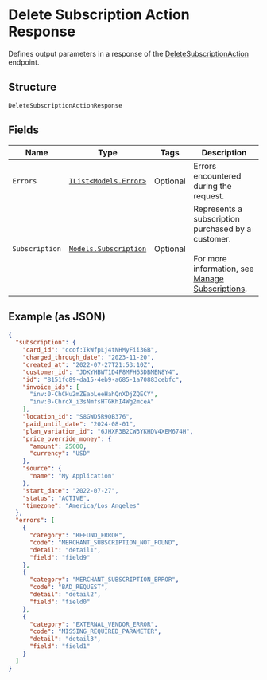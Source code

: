 
# Delete Subscription Action Response

Defines output parameters in a response of the [DeleteSubscriptionAction](../../doc/api/subscriptions.md#delete-subscription-action)
endpoint.

## Structure

`DeleteSubscriptionActionResponse`

## Fields

| Name | Type | Tags | Description |
|  --- | --- | --- | --- |
| `Errors` | [`IList<Models.Error>`](../../doc/models/error.md) | Optional | Errors encountered during the request. |
| `Subscription` | [`Models.Subscription`](../../doc/models/subscription.md) | Optional | Represents a subscription purchased by a customer.<br><br>For more information, see<br>[Manage Subscriptions](https://developer.squareup.com/docs/subscriptions-api/manage-subscriptions). |

## Example (as JSON)

```json
{
  "subscription": {
    "card_id": "ccof:IkWfpLj4tNHMyFii3GB",
    "charged_through_date": "2023-11-20",
    "created_at": "2022-07-27T21:53:10Z",
    "customer_id": "JDKYHBWT1D4F8MFH63DBMEN8Y4",
    "id": "8151fc89-da15-4eb9-a685-1a70883cebfc",
    "invoice_ids": [
      "inv:0-ChCHu2mZEabLeeHahQnXDjZQECY",
      "inv:0-ChrcX_i3sNmfsHTGKhI4Wg2mceA"
    ],
    "location_id": "S8GWD5R9QB376",
    "paid_until_date": "2024-08-01",
    "plan_variation_id": "6JHXF3B2CW3YKHDV4XEM674H",
    "price_override_money": {
      "amount": 25000,
      "currency": "USD"
    },
    "source": {
      "name": "My Application"
    },
    "start_date": "2022-07-27",
    "status": "ACTIVE",
    "timezone": "America/Los_Angeles"
  },
  "errors": [
    {
      "category": "REFUND_ERROR",
      "code": "MERCHANT_SUBSCRIPTION_NOT_FOUND",
      "detail": "detail1",
      "field": "field9"
    },
    {
      "category": "MERCHANT_SUBSCRIPTION_ERROR",
      "code": "BAD_REQUEST",
      "detail": "detail2",
      "field": "field0"
    },
    {
      "category": "EXTERNAL_VENDOR_ERROR",
      "code": "MISSING_REQUIRED_PARAMETER",
      "detail": "detail3",
      "field": "field1"
    }
  ]
}
```

